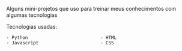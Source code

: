 Alguns mini-projetos que uso para treinar meus conhecimentos com algumas tecnologias

Tecnologias usadas:

    - Python                           - HTML
    - Javascript                       - CSS
    
  
